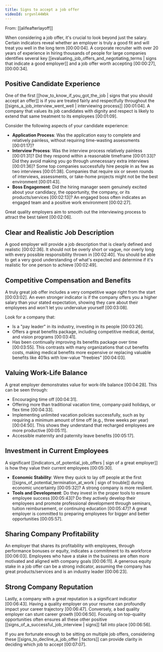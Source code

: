 ```yaml
---
title: Signs to accept a job offer
videoId: srgvnl44Wbk
---
```


From: [[alifeafterlayoff]] <br/> 

When considering a job offer, it's crucial to look beyond just the salary. Certain indicators reveal whether an employer is truly a good fit and will treat you well in the long term <a class="yt-timestamp" data-t="00:00:04">[00:00:04]</a>. A corporate recruiter with over 20 years of experience in hiring thousands of people for large companies identifies several key [[evaluating_job_offers_and_negotiating_terms | signs that indicate a good employer]] and a job offer worth accepting <a class="yt-timestamp" data-t="00:00:27">[00:00:27]</a>, <a class="yt-timestamp" data-t="00:00:34">[00:00:34]</a>.

## Positive Candidate Experience

One of the first [[how_to_know_if_you_got_the_job | signs that you should accept an offer]] is if you are treated fairly and respectfully throughout the [[signs_a_job_interview_went_well | interviewing process]] <a class="yt-timestamp" data-t="00:01:04">[00:01:04]</a>. A company that values its job candidates with dignity and respect is likely to extend that same treatment to its employees <a class="yt-timestamp" data-t="00:01:09">[00:01:09]</a>.

Consider the following aspects of your candidate experience:
*   **Application Process**: Was the application easy to complete and relatively painless, without requiring time-wasting assessments <a class="yt-timestamp" data-t="00:01:17">[00:01:17]</a>?
*   **Interview Process**: Was the interview process relatively painless <a class="yt-timestamp" data-t="00:01:31">[00:01:31]</a>? Did they respond within a reasonable timeframe <a class="yt-timestamp" data-t="00:01:33">[00:01:33]</a>? Did they avoid making you go through unnecessary extra interviews <a class="yt-timestamp" data-t="00:01:36">[00:01:36]</a>? Some top companies successfully hire people in as few as two interviews <a class="yt-timestamp" data-t="00:01:38">[00:01:38]</a>. Companies that require six or seven rounds of interviews, assessments, or take-home projects might not be the best environment <a class="yt-timestamp" data-t="00:01:43">[00:01:43]</a>.
*   **Boss Engagement**: Did the hiring manager seem genuinely excited about your candidacy, the opportunity, the company, or its products/services <a class="yt-timestamp" data-t="00:02:13">[00:02:13]</a>? An engaged boss often indicates an engaged team and a positive work environment <a class="yt-timestamp" data-t="00:02:27">[00:02:27]</a>.

Great quality employers aim to smooth out the interviewing process to attract the best talent <a class="yt-timestamp" data-t="00:02:06">[00:02:06]</a>.

## Clear and Realistic Job Description

A good employer will provide a job description that is clearly defined and realistic <a class="yt-timestamp" data-t="00:02:36">[00:02:36]</a>. It should not be overly short or vague, nor overly long with every possible responsibility thrown in <a class="yt-timestamp" data-t="00:02:40">[00:02:40]</a>. You should be able to get a very good understanding of what's expected and determine if it's realistic for one person to achieve <a class="yt-timestamp" data-t="00:02:49">[00:02:49]</a>.

## Competitive Compensation and Benefits

A truly great job offer includes a very competitive wage right from the start <a class="yt-timestamp" data-t="00:03:02">[00:03:02]</a>. An even stronger indicator is if the company offers you a higher salary than your stated expectation, showing they care about their employees and won't let you undervalue yourself <a class="yt-timestamp" data-t="00:03:08">[00:03:08]</a>.

Look for a company that:
*   Is a "pay leader" in its industry, investing in its people <a class="yt-timestamp" data-t="00:03:26">[00:03:26]</a>.
*   Offers a great benefits package, including competitive medical, dental, and vision programs <a class="yt-timestamp" data-t="00:03:41">[00:03:41]</a>.
*   Has been continually improving its benefits package over time <a class="yt-timestamp" data-t="00:03:55">[00:03:55]</a>. This contrasts with many organizations that cut benefits costs, making medical benefits more expensive or replacing valuable benefits like 401ks with low-value "freebies" <a class="yt-timestamp" data-t="00:04:03">[00:04:03]</a>.

## Valuing Work-Life Balance

A great employer demonstrates value for work-life balance <a class="yt-timestamp" data-t="00:04:28">[00:04:28]</a>. This can be seen through:
*   Encouraging time off <a class="yt-timestamp" data-t="00:04:31">[00:04:31]</a>.
*   Offering more than traditional vacation time, company-paid holidays, or flex time <a class="yt-timestamp" data-t="00:04:33">[00:04:33]</a>.
*   Implementing unlimited vacation policies successfully, such as by requiring a minimum amount of time off (e.g., three weeks per year) <a class="yt-timestamp" data-t="00:04:50">[00:04:50]</a>. This shows they understand that recharged employees are more productive <a class="yt-timestamp" data-t="00:05:11">[00:05:11]</a>.
*   Accessible maternity and paternity leave benefits <a class="yt-timestamp" data-t="00:05:17">[00:05:17]</a>.

## Investment in Current Employees

A significant [[indicators_of_potential_job_offers | sign of a great employer]] is how they value their current employees <a class="yt-timestamp" data-t="00:05:30">[00:05:30]</a>.
*   **Economic Stability**: Were they quick to lay off people at the first [[signs_of_potential_termination_at_work | sign of trouble]] during economic uncertainty <a class="yt-timestamp" data-t="00:05:32">[00:05:32]</a>? A strong company is more resilient.
*   **Tools and Development**: Do they invest in the proper tools to ensure employee success <a class="yt-timestamp" data-t="00:05:43">[00:05:43]</a>? Do they actively develop their employees and promote professional development through seminars, tuition reimbursement, or continuing education <a class="yt-timestamp" data-t="00:05:47">[00:05:47]</a>? A great employer is committed to preparing employees for bigger and better opportunities <a class="yt-timestamp" data-t="00:05:57">[00:05:57]</a>.

## Sharing Company Profitability

An employer that shares its profitability with employees, through performance bonuses or equity, indicates a commitment to its workforce <a class="yt-timestamp" data-t="00:06:03">[00:06:03]</a>. Employees who have a stake in the business are often more motivated and aligned with company goals <a class="yt-timestamp" data-t="00:06:11">[00:06:11]</a>. A generous equity stake in a job offer can be a strong indicator, assuming the company has great products/services and is an industry leader <a class="yt-timestamp" data-t="00:06:23">[00:06:23]</a>.

## Strong Company Reputation

Lastly, a company with a great reputation is a significant indicator <a class="yt-timestamp" data-t="00:06:43">[00:06:43]</a>. Having a quality employer on your resume can profoundly impact your career trajectory <a class="yt-timestamp" data-t="00:06:47">[00:06:47]</a>. Conversely, a bad quality employer can stunt career growth <a class="yt-timestamp" data-t="00:06:50">[00:06:50]</a>. Focusing on top-quality opportunities often ensures all these other positive [[signs_of_a_successful_job_interview | signs]] fall into place <a class="yt-timestamp" data-t="00:06:56">[00:06:56]</a>.

If you are fortunate enough to be sitting on multiple job offers, considering these [[signs_to_decline_a_job_offer | factors]] can provide clarity in deciding which job to accept <a class="yt-timestamp" data-t="00:07:07">[00:07:07]</a>.